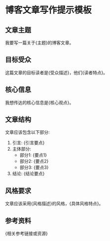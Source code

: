 <!--
# 博客文章写作提示模板使用说明

## 适用场景
本模板适用于博客文章写作场景，帮助你系统地组织文章主题、目标受众、核心信息和结构，提高写作效率和文章质量。

## 使用方法
1. 替换{主题}，明确你要写的博客文章主题
2. 填写{受众描述}和{读者特点}，定义目标读者群体
3. 确定{核心观点}，明确你想传达的主要信息
4. 规划{引言要点}、{要点1-3}和{结论要点}，构建文章结构
5. 定义{风格描述}和{具体风格特点}，确定文章的语言风格
6. 添加{相关参考链接或资源}，为文章提供支持和参考
-->
# 博客文章写作提示模板

## 文章主题
我要写一篇关于{主题}的博客文章。

## 目标受众
这篇文章的目标读者是{受众描述}，他们{读者特点}。

## 核心信息
我想传达的核心信息是{核心观点}。

## 文章结构
文章应该包含以下部分:
1. 引言: {引言要点}
2. 主体部分:
   - 部分1: {要点1}
   - 部分2: {要点2}
   - 部分3: {要点3}
3. 结论: {结论要点}

## 风格要求
文章应该采用{风格描述}的风格，{具体风格特点}。

## 参考资料
{相关参考链接或资源}
